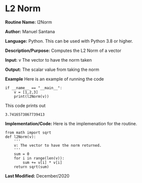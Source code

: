 
# L2 Norm

**Routine Name:** l2Norm

**Author:** Manuel Santana

**Language:** Python. This can be used with Python 3.8 or higher. 

**Description/Purpose:** 
Computes the L2 Norm of a vector

**Input:** 
v The vector to have the norm taken

**Output:** 
The scalar value from taking the norm

**Example**
Here is an example of running the code

```
if __name__ == "__main__":
    v = [1,2,3]
    print(l2Norm(v))
```

This code prints out

```
3.7416573867739413
```
**Implementation/Code:** 
Here is the implemenation for the routine.
```
from math import sqrt
def l2Norm(v):
    '''
    v: The vector to have the norm returned.
    '''
    sum = 0
    for i in range(len(v)):
        sum += v[i] * v[i]
    return sqrt(sum)

```
**Last Modified:** December/2020